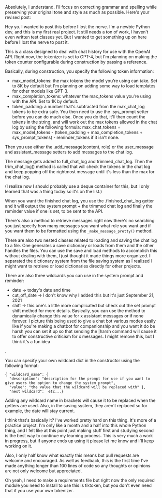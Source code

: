 Absolutely, I understand. I'll focus on correcting grammar and spelling while preserving your original tone and style as much as possible. Here's your revised post:

Hey yo. I wanted to post this before I lost the nerve. I'm a newbie Python dev, and this is my first real project. It still needs a ton of work, I haven't even written test classes yet. But I wanted to get something up on here before I lost the nerve to post it.

This is a class designed to deal with chat history for use with the OpenAI API. Right now, the tokenizer is set to GPT-4, but I'm planning on making the token counter configurable during construction by passing a reference.

Basically, during construction, you specify the following token information:
- max_model_tokens: the max tokens the model you're using can take. Set to 8K by default but I'm planning on adding some way to load templates for other models like GPT-3.
- max_completion_tokens: whatever the max_tokens value you're using with the API. Set to 1K by default.
- token_padding: a number that's subtracted from the max_chat_log tokens to be extra safe.
You then need to use the .sys_prompt setter before you can do much else. Once you do that, it'll then count the tokens in the string, and will work out the max tokens allowed in the chat log by using the following formula: 
max_chat_tokens = max_model_tokens - (token_padding + max_completion_tokens + sys_prompt_tokens) - reminder_tokens if it isn't none.

Then you use either the .add_message(content, role) or the user_message and assistant_message setters to add messages to the chat log.

The message gets added to full_chat_log and trimmed_chat_log. Then the trim_chat_log() method is called that will check the tokens in the chat log and keep popping off the rightmost message until it's less than the max for the chat log.

(I realize now I should probably use a deque container for this, but I only learned that was a thing today so it's on the list.)

When you want the finished chat log, you use the .finished_chat_log getter and it will output the system prompt + the trimmed chat log and finally the reminder value if one is set, to be sent to the API.

There's also a method to retrieve messages right now there's no searching you just specify how many messages you want what role you want and if you want them to be formatted using the `_make_message_pretty()` method.

There are also two nested classes related to loading and saving the chat log to a file. One generates a save dictionary or loads from them and the other handles the files. You can use the save and load methods to accomplish this without dealing with them, I just thought it made things more organized. I separated the dictionary system from the file saving system as I realized I might want to retrieve or load dictionaries directly for other projects.

There are also three wildcards you can use in the system prompt and reminder:
- date -> today's date and time
- cut_off_date -> I don't know why I added this but it's just September 21, 2021
- shift -> this one's a little more complicated but check out the set prompt shift method for more details. Basically, you can use the method to dynamically change this value for x assistant messages or if none forever. I picture this being used to give a chat bot various modes easily like if you're making a chatbot for companionship and you want it do be harsh you can set it up so that sending the |harsh command will cause it to offer constructive criticism for x messages. I might remove this, but I think it's a fun idea

.

You can specify your own wildcard dict in the constructor using the following format:
```
{ "wildcard_name": {
  "description": "description for the prompt for use if you want to give users the option to change the system prompt",
  "value": "the value that the wildcard will be replaced with" }, 
  "next wildcard":  etc...}
```
Adding any wildcard name in brackets will cause it to be replaced when the getters are used. Also, in the saving system, they aren't replaced so for example, the date will stay current.

I think that's basically it? I've worked pretty hard on this thing. It's more of a practice project, I'm only like a month and a half into this whole Python thing, and I felt like at this point just making stuff first and studying second is the best way to continue my learning process. This is very much a work in progress, but if anyone ends up using it please let me know and I'll keep working on it.

Also, I only half know what exactly this means but pull requests are welcome and encouraged. As well as feedback, this is the first time I've made anything longer than 100 lines of code so any thoughts or opinions are not only welcome but appreciated.

Oh yeah, I need to make a requirements file but right now the only required module you need to install to use this is tiktoken, but you don't even need that if you use your own tokenizer.

